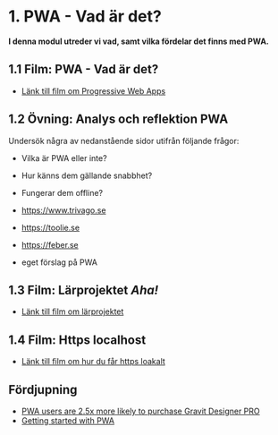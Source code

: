 # 1. PWA - Vad är det?
**I denna modul utreder vi vad, samt vilka fördelar det finns med PWA.**

## 1.1 Film: PWA - Vad är det?
- [Länk till film om Progressive Web Apps](#)

## 1.2 Övning: Analys och reflektion PWA
Undersök några av nedanstående sidor utifrån följande frågor:

- Vilka är PWA eller inte? 
- Hur känns dem gällande snabbhet? 
- Fungerar dem offline?

- https://www.trivago.se
- https://toolie.se
- https://feber.se
- eget förslag på PWA

## 1.3 Film: Lärprojektet *Aha!*
- [Länk till film om lärprojektet](#)

## 1.4 Film: Https localhost
- [Länk till film om hur du får https loakalt](#)

## Fördjupning
- [PWA users are 2.5x more likely to purchase Gravit Designer PRO](https://web.dev/gravit-designer/)
- [Getting started with PWA](https://developers.google.com/web/updates/2015/12/getting-started-pwa)